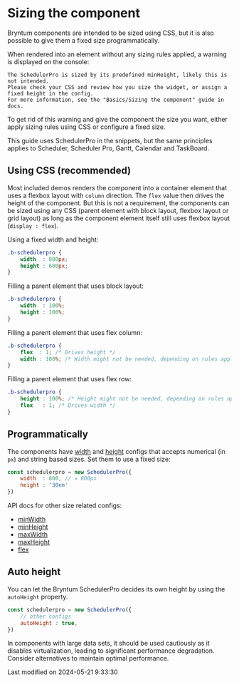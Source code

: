 # Sizing the component

Bryntum components are intended to be sized using CSS, but it is also possible to give them a fixed size
programmatically.

When rendered into an element without any sizing rules applied, a warning is displayed on the console:

```text
The SchedulerPro is sized by its predefined minHeight, likely this is not intended.
Please check your CSS and review how you size the widget, or assign a fixed height in the config. 
For more information, see the "Basics/Sizing the component" guide in docs.
```

To get rid of this warning and give the component the size you want, either apply sizing rules using CSS or configure a
fixed size.

<div class="note">

This guide uses SchedulerPro in the snippets, but the same principles applies to Scheduler, Scheduler Pro, Gantt,
Calendar and TaskBoard.

</div>

## Using CSS (recommended)

Most included demos renders the component into a container element that uses a flexbox layout with `column` direction.
The `flex` value then drives the height of the component. But this is not a requirement, the components can be sized
using any CSS (parent element with block layout, flexbox layout or grid layout) as long as the component element itself
still uses flexbox layout (`display : flex`).

Using a fixed width and height:

```css
.b-schedulerpro {
    width  : 800px;
    height : 600px;
}
```

Filling a parent element that uses block layout:

```css
.b-schedulerpro {
    width  : 100%;
    height : 100%;
}
```

Filling a parent element that uses flex column:

```css
.b-schedulerpro {
    flex  : 1; /* Drives height */
    width : 100%; /* Width might not be needed, depending on rules applied to the parent */
}
```

Filling a parent element that uses flex row:

```css
.b-schedulerpro {
    height : 100%; /* Height might not be needed, depending on rules applied to the parent */
    flex   : 1; /* Drives width */
}
```

## Programmatically

The components have [width](#Core/widget/Widget#property-width) and [height](#Core/widget/Widget#property-height)
configs that accepts numerical (in `px`) and string based sizes. Set them to use a fixed size:

```javascript
const schedulerpro = new SchedulerPro({
    width  : 800, // = 800px
    height : '30em'
})
```

API docs for other size related configs:

* [minWidth](#Core/widget/Widget#property-minWidth)
* [minHeight](#Core/widget/Widget#property-minHeight)
* [maxWidth](#Core/widget/Widget#property-maxWidth)
* [maxHeight](#Core/widget/Widget#property-maxHeight)
* [flex](#Core/widget/Widget#property-flex)

## Auto height

You can let the Bryntum SchedulerPro decides its own height by using the `autoHeight` property.

```javascript
const schedulerpro = new SchedulerPro({
    // other configs
    autoHeight : true,
})
```

<div class="note">

In components with large data sets, it should be used cautiously as it disables virtualization, 
leading to significant performance degradation. 
Consider alternatives to maintain optimal performance.

</div>



<p class="last-modified">Last modified on 2024-05-21 9:33:30</p>